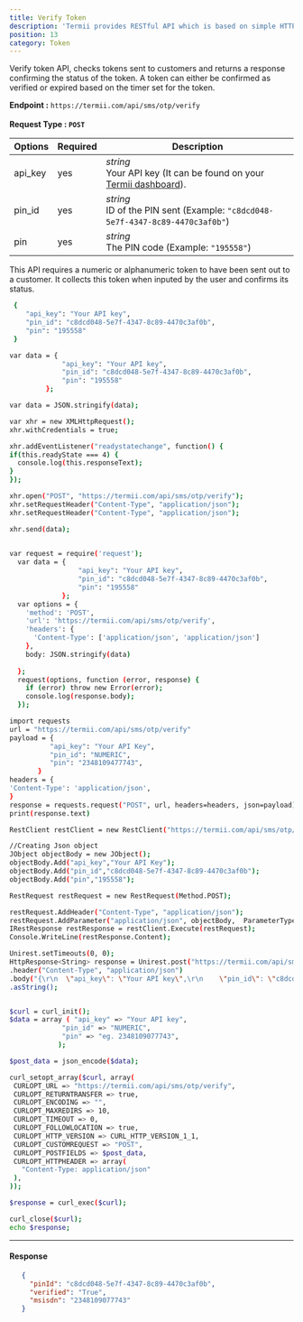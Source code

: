 ```yaml
---
title: Verify Token
description: 'Termii provides RESTful API which is based on simple HTTP POST/GET requests. Our API lets you create, send, and verify messages, as well as, track your delivery statistics.'
position: 13
category: Token
---
```


Verify token API, checks tokens sent to customers and returns a response confirming the status of the token. A token can either be confirmed as verified or expired based on the timer set for the token.


<b>Endpoint :</b>
`
https://termii.com/api/sms/otp/verify
`<br> <br> <b>Request Type : </b>**`POST`**

Options | Required | Description |
--- | --- | --- |
api_key | yes |*string*<br> Your API key (It can be found on your <a href="https://accounts.termii.com/#/" target="_blank" style="text-decoration:underline; cursor:pointer">Termii dashboard</a>). | 
pin_id | yes |*string*<br> ID of the PIN sent (Example: `"c8dcd048-5e7f-4347-8c89-4470c3af0b"`)  | 
pin | yes | *string*<br> The PIN code (Example: `"195558"`)| 


<alert>This API requires a numeric or alphanumeric token to have been sent out to a customer. 
It collects this token when inputed by the user and confirms its status.</alert>

<code-group>
   <code-block label="JSON" active>

  ```bash
   {
      "api_key": "Your API key",
      "pin_id": "c8dcd048-5e7f-4347-8c89-4470c3af0b",
      "pin": "195558"
   }
  ```

  </code-block>
  <code-block label="JavaScript">

  ```bash
 var data = {
               "api_key": "Your API key",
               "pin_id": "c8dcd048-5e7f-4347-8c89-4470c3af0b",
               "pin": "195558"
           };

var data = JSON.stringify(data);

var xhr = new XMLHttpRequest();
xhr.withCredentials = true;

xhr.addEventListener("readystatechange", function() {
  if(this.readyState === 4) {
    console.log(this.responseText);
  }
});

xhr.open("POST", "https://termii.com/api/sms/otp/verify");
xhr.setRequestHeader("Content-Type", "application/json");
xhr.setRequestHeader("Content-Type", "application/json");

xhr.send(data);
   

  ```

  </code-block>
 <code-block label="NodeJs" >

  ```bash
var request = require('request');
    var data = {
                   "api_key": "Your API key",
                   "pin_id": "c8dcd048-5e7f-4347-8c89-4470c3af0b",
                   "pin": "195558"
               };
    var options = {
      'method': 'POST',
      'url': 'https://termii.com/api/sms/otp/verify',
      'headers': {
        'Content-Type': ['application/json', 'application/json']
      },
      body: JSON.stringify(data)
    
    };
    request(options, function (error, response) { 
      if (error) throw new Error(error);
      console.log(response.body);
    });

  ```

  </code-block>
 <code-block label="Python" >

  ```bash
import requests
url = "https://termii.com/api/sms/otp/verify"
payload = {
            "api_key": "Your API Key",
            "pin_id": "NUMERIC",
            "pin": "2348109477743",
         }
headers = {
  'Content-Type': 'application/json',
}
response = requests.request("POST", url, headers=headers, json=payload)
print(response.text)
   ```
  </code-block>

<code-block label="C#" >

  ```bash
RestClient restClient = new RestClient("https://termii.com/api/sms/otp/verify");

//Creating Json object
JObject objectBody = new JObject();
objectBody.Add("api_key","Your API Key");
objectBody.Add("pin_id","c8dcd048-5e7f-4347-8c89-4470c3af0b");
objectBody.Add("pin","195558");

RestRequest restRequest = new RestRequest(Method.POST);

restRequest.AddHeader("Content-Type", "application/json");
restRequest.AddParameter("application/json", objectBody,  ParameterType.RequestBody);
IRestResponse restResponse = restClient.Execute(restRequest);
Console.WriteLine(restResponse.Content);
  ```
  </code-block>
<code-block label="Java" >

  ```bash
Unirest.setTimeouts(0, 0);
HttpResponse<String> response = Unirest.post("https://termii.com/api/sms/otp/verify")
  .header("Content-Type", "application/json")
  .body("{\r\n  \"api_key\": \"Your API key\",\r\n    \"pin_id\": \"c8dcd048-5e7f-4347-8c89-4470c3af0b\",\r\n    \"pin\": \"195558\"\r\n\t}")
  .asString();



  ```
  </code-block>
<code-block label="PHP" >

  ```bash
$curl = curl_init();
$data = array ( "api_key" => "Your API key",
               "pin_id" => "NUMERIC",
               "pin" => "eg. 2348109077743",
              );
 
 $post_data = json_encode($data);
 
 curl_setopt_array($curl, array(
   CURLOPT_URL => "https://termii.com/api/sms/otp/verify",
   CURLOPT_RETURNTRANSFER => true,
   CURLOPT_ENCODING => "",
   CURLOPT_MAXREDIRS => 10,
   CURLOPT_TIMEOUT => 0,
   CURLOPT_FOLLOWLOCATION => true,
   CURLOPT_HTTP_VERSION => CURL_HTTP_VERSION_1_1,
   CURLOPT_CUSTOMREQUEST => "POST",
   CURLOPT_POSTFIELDS => $post_data,
   CURLOPT_HTTPHEADER => array(
     "Content-Type: application/json"
   ),
 ));
 
 $response = curl_exec($curl);
 
 curl_close($curl);
 echo $response;


  ```
  </code-block>
</code-group>


<hr />


#### Response

```JSON
   {
     "pinId": "c8dcd048-5e7f-4347-8c89-4470c3af0b",
     "verified": "True",
     "msisdn": "2348109077743"
   }
```

